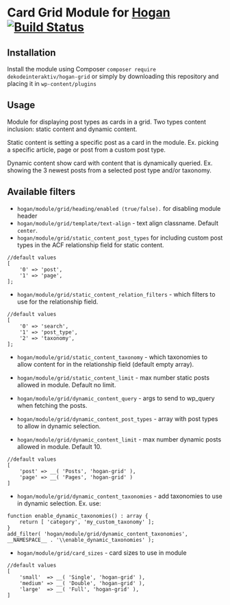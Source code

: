# Card Grid Module for [Hogan](https://github.com/dekodeinteraktiv/hogan-core) [![Build Status](https://travis-ci.org/DekodeInteraktiv/hogan-grid.svg?branch=master)](https://travis-ci.org/DekodeInteraktiv/hogan-grid)

## Installation
Install the module using Composer `composer require dekodeinteraktiv/hogan-grid` or simply by downloading this repository and placing it in `wp-content/plugins`

## Usage
Module for displaying post types as cards in a grid.
Two types content inclusion: static content and dynamic content.

Static content is setting a specific post as a card in the module. Ex. picking a specific article, page or post from a custom post type.

Dynamic content show card with content that is dynamically queried. Ex. showing the 3 newest posts from a selected post type and/or taxonomy.

## Available filters
- `hogan/module/grid/heading/enabled (true/false).` for disabling module header
- `hogan/module/grid/template/text-align` - text align classname. Default `center`.
- `hogan/module/grid/static_content_post_types` for including custom post types in the ACF relationship field for static content.
```
//default values
[
	'0' => 'post',
	'1' => 'page',
];

```
- `hogan/module/grid/static_content_relation_filters` - which filters to use for the relationship field.
```
//default values
[
	'0' => 'search',
	'1' => 'post_type',
	'2' => 'taxonomy',
];
```

- `hogan/module/grid/static_content_taxonomy`  - which taxonomies to allow content for in the relationship field (default empty array).
- `hogan/module/grid/static_content_limit` - max number static posts allowed in module. Default no limit.

- `hogan/module/grid/dynamic_content_query` - args to send to wp_query when fetching the posts.
- `hogan/module/grid/dynamic_content_post_types` - array with post types to allow in dynamic selection.
- `hogan/module/grid/dynamic_content_limit` - max number dynamic posts allowed in module. Default 10.
```
//default values
[
	'post' => __( 'Posts', 'hogan-grid' ),
	'page' => __( 'Pages', 'hogan-grid' )
]
```
- `hogan/module/grid/dynamic_content_taxonomies` - add taxonomies to use in dynamic selection. Ex. use:
```
function enable_dynamic_taxonomies() : array {
	return [ 'category', 'my_custom_taxonomy' ];
}
add_filter( 'hogan/module/grid/dynamic_content_taxonomies', __NAMESPACE__ . '\\enable_dynamic_taxonomies' );
```

- `hogan/module/grid/card_sizes` - card sizes to use in module
```
//default values
[
	'small'  => __( 'Single', 'hogan-grid' ),
	'medium' => __( 'Double', 'hogan-grid' ),
	'large'  => __( 'Full', 'hogan-grid' ),
]
```
